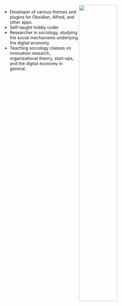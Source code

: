 <img align="right" width="50%" src="https://github-readme-stats.vercel.app/api?username=chrisgrieser&show_icons=true">

- Developer of various themes and plugins for Obsidian, Alfred, and other apps.
- Self-taught hobby coder
- Researcher in sociology, studying the social mechanisms underlying the digital economy. 
- Teaching sociology classes on innovation research, organizational theory, start-ups, and the digital economy in general.
